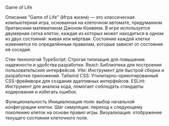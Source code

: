 Game of Life

Описание
"Game of Life" (Игра жизни) — это классическая компьютерная игра, основанная на клеточном автомате, придуманном британским математиком Джоном Конвеем. В игре используется двумерная сетка клеток, каждая из которых может находиться в одном из двух состояний: живая или мёртвая. Состояние каждой клетки изменяется по определённым правилам, которые зависят от состояния её соседей.

Стек технологий
TypeScript: Строгая типизация для повышения надежности и удобства разработки.
React: Библиотека для построения пользовательских интерфейсов.
Vite: Инструмент для быстрой сборки и разработки приложений.
Tailwind CSS: Утилитарно-ориентированный CSS-фреймворк для создания адаптивных интерфейсов.
ESLint: Инструмент для анализа кода, помогает соблюдать стандарты кодирования и избегать ошибок.

Функциональность
Инициализация поля: выбор начальной конфигурации клеток.
Шаг симуляции: переход к следующему поколению клеток на основе правил игры.
Визуализация: отображение текущего состояния клеточного поля.


